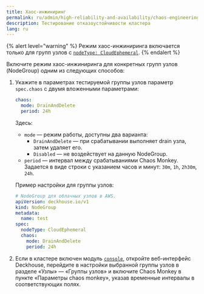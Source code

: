 ```yaml
---
title: Хаос-инжиниринг
permalink: ru/admin/high-reliability-and-availability/chaos-engineering.html
description: Тестирование отказоустойчивости кластера
lang: ru
---
```


{% alert level="warning" %}
Режим хаос-инжиниринга включается только для групп узлов с [`nodeType: CloudEphemeral`](../../reference/cr/nodegroup/#nodegroup-v1-spec-nodetype).
{% endalert %}

Включите режим хаос-инжиниринга для конкретных групп узлов (NodeGroup) одним из следующих способов:

1. Укажите в параметрах тестируемой группы узлов параметр `spec.chaos` с двумя вложенными параметрами:

   ```yaml
   chaos:
     mode: DrainAndDelete
     period: 24h
   ```

   Здесь:

   * `mode` — режим работы, доступны два варианта:
     * `DrainAndDelete` — при срабатывании выполняет drain узла, затем удаляет его.
     * `Disabled` — не воздействует на данную NodeGroup.
   * `period` — интервал между срабатываниями Chaos Monkey. Задается в виде строки с указанием часов и минут: `30m`, `1h`, `2h30m`, `24h`.

   Пример настройки для группы узлов:

   ```yaml
   # NodeGroup для облачных узлов в AWS.
   apiVersion: deckhouse.io/v1
   kind: NodeGroup
   metadata:
     name: test
   spec:
     nodeType: CloudEphemeral
     chaos:
       mode: DrainAndDelete
       period: 24h
   ```

1. Если в кластере включен модуль [`console`](/products/kubernetes-platform/modules/console/stable/), откройте веб-интерфейс Deckhouse, перейдите в настройки выбранной группы узлов в разделе «Узлы» — «Группы узлов» и включите Chaos Monkey в пункте «Параметры chaos monkey», указав временные интервалы в соответствующих полях.
